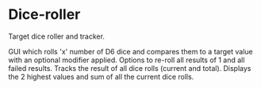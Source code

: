 # Dice-roller
Target dice roller and tracker.

GUI which rolls 'x' number of D6 dice and compares them to a target value with an optional modifier applied. Options to re-roll all results of 1 and all failed results. Tracks the result of all dice rolls (current and total). Displays the 2 highest values and sum of all the current dice rolls. 
